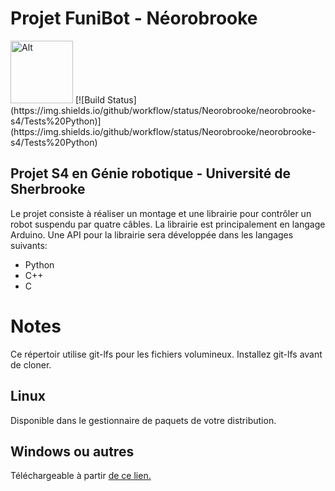 # Projet FuniBot - Néorobrooke
<img src="logo/NeoRobrooke.png" alt="Alt" width="100"/>
[![Build Status](https://img.shields.io/github/workflow/status/Neorobrooke/neorobrooke-s4/Tests%20Python)](https://img.shields.io/github/workflow/status/Neorobrooke/neorobrooke-s4/Tests%20Python)

## Projet S4 en Génie robotique - Université de Sherbrooke

Le projet consiste à réaliser un montage et une librairie pour contrôler un robot suspendu par quatre câbles.
La librairie est principalement en langage Arduino.
Une API pour la librairie sera développée dans les langages suivants:
- Python
- C++
- C

# Notes
Ce répertoir utilise git-lfs pour les fichiers volumineux.
Installez git-lfs avant de cloner.
## Linux
Disponible dans le gestionnaire de paquets de votre distribution.
## Windows ou autres
Téléchargeable à partir [de ce lien.](https://git-lfs.github.com/)
